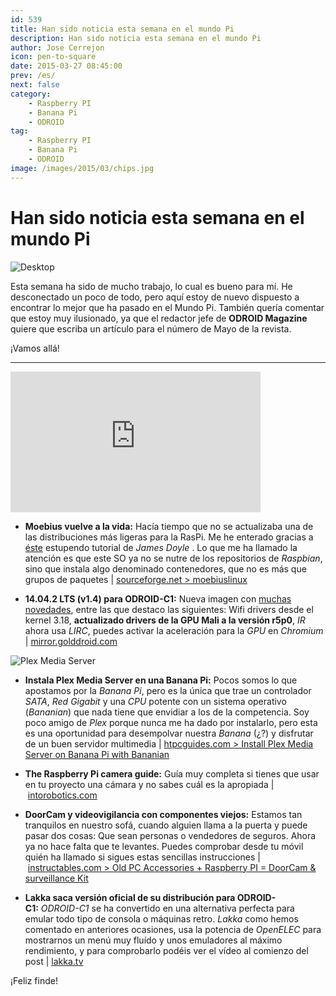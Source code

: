 ```yaml
---
id: 539
title: Han sido noticia esta semana en el mundo Pi
description: Han sido noticia esta semana en el mundo Pi
author: Jose Cerrejon
icon: pen-to-square
date: 2015-03-27 08:45:00
prev: /es/
next: false
category:
    - Raspberry PI
    - Banana Pi
    - ODROID
tag:
    - Raspberry PI
    - Banana Pi
    - ODROID
image: /images/2015/03/chips.jpg
---
```


# Han sido noticia esta semana en el mundo Pi

![Desktop](/images/2015/03/chips.jpg)

Esta semana ha sido de mucho trabajo, lo cual es bueno para mí. He desconectado un poco de todo, pero aquí estoy de nuevo dispuesto a encontrar lo mejor que ha pasado en el Mundo Pi. También quería comentar que estoy muy ilusionado, ya que el redactor jefe de **ODROID Magazine** quiere que escriba un artículo para el número de Mayo de la revista.

¡Vamos allá!

---

<iframe width="400" height="225" src="https://www.youtube.com/embed/xyF93pwTTPE?rel=0" frameborder="0" allowfullscreen></iframe>

-   **Moebius vuelve a la vida:** Hacía tiempo que no se actualizaba una de las distribuciones más ligeras para la RasPi. Me he enterado gracias a [éste](https://ohdoylerules.com/personal-project/minimal-raspberry-pi-os) estupendo tutorial de _James Doyle_ . Lo que me ha llamado la atención es que este SO ya no se nutre de los repositorios de _Raspbian_, sino que instala algo denominado contenedores, que no es más que grupos de paquetes | [sourceforge.net > moebiuslinux](https://sourceforge.net/projects/moebiuslinux/)

-   **14.04.2 LTS (v1.4) para ODROID-C1:** Nueva imagen con [muchas novedades](https://odroid.com/dokuwiki/doku.php?id=en:c1_ubuntu_release_note_v1.4), entre las que destaco las siguientes: Wifi drivers desde el kernel 3.18, **actualizado drivers de la GPU Mali a la versión r5p0**, _IR_ ahora usa _LIRC_, puedes activar la aceleración para la _GPU_ en _Chromium_ | [mirror.golddroid.com](https://mirror.golddroid.com)

![Plex Media Server](/images/2015/03/banana-pi-plex-media-server.png)

-   **Instala Plex Media Server en una Banana Pi:** Pocos somos lo que apostamos por la _Banana Pi_, pero es la única que trae un controlador _SATA_, _Red Gigabit_ y una _CPU_ potente con un sistema operativo (_Bananian_) que nada tiene que envidiar a los de la competencia. Soy poco amigo de _Plex_ porque nunca me ha dado por instalarlo, pero esta es una oportunidad para desempolvar nuestra _Banana_ (¿?) y disfrutar de un buen servidor multimedia | [htpcguides.com > Install Plex Media Server on Banana Pi with Bananian](https://www.htpcguides.com/install-plex-media-server-on-banana-pi-with-bananian/)

-   **The Raspberry Pi camera guide:** Guía muy completa si tienes que usar en tu proyecto una cámara y no sabes cuál es la apropiada | [intorobotics.com](https://www.intorobotics.com/raspberry-pi-camera-guide/)

-   **DoorCam y videovigilancia con componentes viejos:** Estamos tan tranquilos en nuestro sofá, cuando alguien llama a la puerta y puede pasar dos cosas: Que sean personas o vendedores de seguros. Ahora ya no hace falta que te levantes. Puedes comprobar desde tu móvil quién ha llamado si sigues estas sencillas instrucciones | [instructables.com > Old PC Accessories + Raspberry PI = DoorCam & surveillance Kit](https://www.instructables.com/id/Old-PC-Accessories-Raspberry-PI-DoorCam-surveillan/?ALLSTEPS)

-   **Lakka saca versión oficial de su distribución para ODROID-C1:** *ODROID-C1* se ha convertido en una alternativa perfecta para emular todo tipo de consola o máquinas retro. _Lakka_ como hemos comentado en anteriores ocasiones, usa la potencia de _OpenELEC_ para mostrarnos un menú muy fluído y unos emuladores al máximo rendimiento, y para comprobarlo podéis ver el vídeo al comienzo del post | [lakka.tv](https://www.lakka.tv/get/linux/odroidc1/)

¡Feliz finde!
